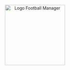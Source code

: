 <p align="center">
  <img src="src/logo-football-manager.png" alt="Logo Football Manager" width="200">
</p>

